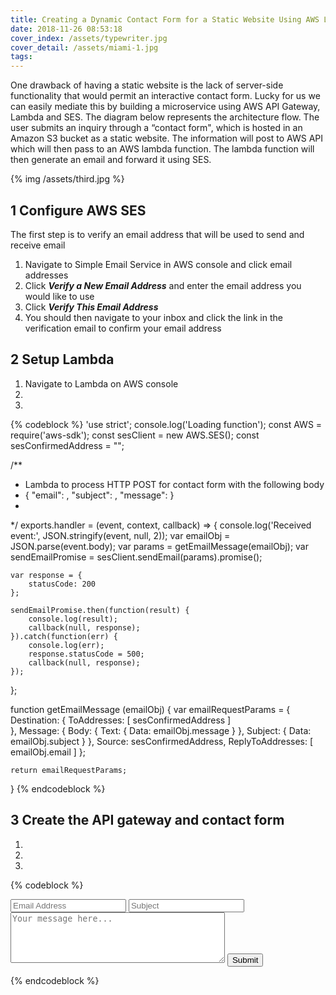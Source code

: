 ```yaml
---
title: Creating a Dynamic Contact Form for a Static Website Using AWS Lambda, API Gateway, and SES
date: 2018-11-26 08:53:18
cover_index: /assets/typewriter.jpg
cover_detail: /assets/miami-1.jpg
tags:
---
```


One drawback of having a static website is the lack of server-side functionality that would permit an interactive contact form. Lucky for us we can easily mediate this by building a microservice using AWS API Gateway, Lambda and SES. The diagram below represents the architecture flow. The user submits an inquiry through a “contact form", which is hosted in an Amazon S3 bucket as a static website. The information will post to AWS API which will then pass to an AWS lambda function. The lambda function will then generate an email and forward it using SES.

{% img /assets/third.jpg %}

## 1 Configure AWS SES

The first step is to verify an email address that will be used to send and receive email
1. Navigate to Simple Email Service in AWS console and click email addresses
2. Click **_Verify a New Email Address_** and enter the email address you would like to use
3. Click **_Verify This Email Address_**
4. You should then navigate to your inbox and click the link in the verification email to confirm your email address


## 2 Setup Lambda
1. Navigate to Lambda on AWS console
2.
3.

{% codeblock %}
'use strict';
console.log('Loading function');
const AWS = require('aws-sdk');
const sesClient = new AWS.SES();
const sesConfirmedAddress = "<your-verified-ses-email>";

/**
 * Lambda to process HTTP POST for contact form with the following body
 * {
      "email": <contact-email>,
      "subject": <contact-subject>,
      "message": <contact-message>
    }
 *
 */
exports.handler = (event, context, callback) => {
    console.log('Received event:', JSON.stringify(event, null, 2));
    var emailObj = JSON.parse(event.body);
    var params = getEmailMessage(emailObj);
    var sendEmailPromise = sesClient.sendEmail(params).promise();
    
    var response = {
        statusCode: 200
    };
    
    sendEmailPromise.then(function(result) {
        console.log(result);
        callback(null, response);
    }).catch(function(err) {
        console.log(err);
        response.statusCode = 500;
        callback(null, response);
    });
};

function getEmailMessage (emailObj) {
    var emailRequestParams = {
        Destination: {
          ToAddresses: [ sesConfirmedAddress ]  
        },
        Message: {
            Body: {
                Text: {
                    Data: emailObj.message
                }
            },
            Subject: {
                Data: emailObj.subject
            }
        },
        Source: sesConfirmedAddress,
        ReplyToAddresses: [ emailObj.email ]
    };
    
    return emailRequestParams;
}
{% endcodeblock %}

## 3 Create the API gateway and contact form

1. 
2. 
3. 

{% codeblock %}
  <form id="serverless-contact-form">
    <input type="text" name="email" placeholder="Email Address" class="form-email">
    <input type="text" name="subject" placeholder="Subject" class="form-subject">
    <textarea rows="5" cols="40" name="message" placeholder="Your message here..." class="form-message"></textarea>
    <input type="submit" name="submit" value="Submit" class="form-submit">
  </form>

  <script type="text/javascript">
    // Adds an event listener to our form. When the form is submitted, it will send data to our Lambda function, which in turn, will send us an email.
    document.getElementById('serverless-contact-form').addEventListener('submit', sendDataToLambda);
    // Now for the good stuff. This is the function that will send our data to AWS.
    function sendDataToLambda(e) {
      e.preventDefault();
      // Gets the values of each field in our form. This is the data we'll send to our Lambda function.
      var formEmail = document.querySelector('.form-email').value;
      var formSubject = document.querySelector('.form-subject').value;
      var formMessage = document.querySelector('.form-message').value;
      // This is the endpoint we created in our API Gateway. This is where we make our POST request, which calls our Lambda function.
      var endpoint = 'https://your-api-gateway-endpoint.com/ContactFormLambda';
      // Remember those form values we just grabbed? We're going to put them into an object here.
      var body = {
        email: formEmail,
        subject: formSubject,
        message: formMessage
      }
      // Here, we instantiate our Request. This is a special object used by the Fetch API so it knows where to send data, what data to send, and how to send it.
      var lambdaRequest = new Request(endpoint, {
        method: 'POST',
        // Quick note: 'no-cors' mode is for development on localhost only!
       
        body: JSON.stringify(body)
      });
      // Call the Fetch API to make our request
      fetch(lambdaRequest)
        // This is where you can handle errors. This is just an example, so we won't cover that.
        .then(response => console.log(response))
        .catch(err => console.log(err));
    }
  </script>
{% endcodeblock %}